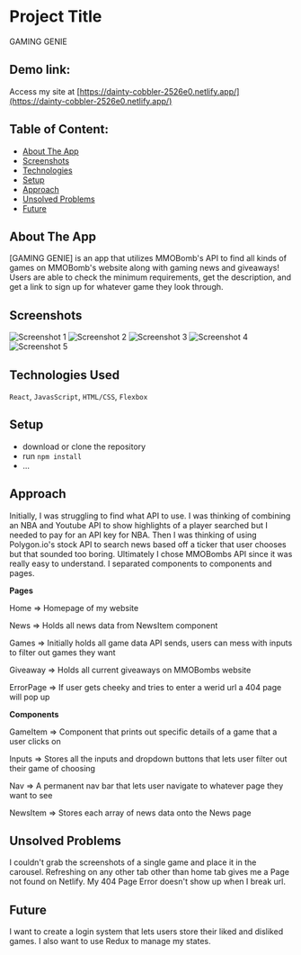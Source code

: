 # Project Title
GAMING GENIE

## Demo link:
Access my site at [https://dainty-cobbler-2526e0.netlify.app/](https://dainty-cobbler-2526e0.netlify.app/)

## Table of Content:

- [About The App](#about-the-app)
- [Screenshots](#screenshots)
- [Technologies](#technologies)
- [Setup](#setup)
- [Approach](#approach)
- [Unsolved Problems](#unsolved)
- [Future](#future)

## About The App
[GAMING GENIE] is an app that utilizes MMOBomb's API to find all kinds of games on MMOBomb's website along with gaming news and giveaways! Users are able to check the minimum requirements, get the description, and get a link to sign up for whatever game they look through.

## Screenshots

![Screenshot 1](https://i.imgur.com/NPKSAIW.png)
![Screenshot 2](https://i.imgur.com/bPmZaRv.png)
![Screenshot 3](https://i.imgur.com/cQtBel0.png)
![Screenshot 4](https://i.imgur.com/j9jO7dw.png)
![Screenshot 5](https://i.imgur.com/YbV97Z4.png)


## Technologies Used
`React`, `JavasScript`, `HTML/CSS`, `Flexbox`

## Setup
- download or clone the repository
- run `npm install`
- ...

## Approach
Initially, I was struggling to find what API to use. I was thinking of combining an NBA and Youtube API to show highlights of a player searched but I needed to pay for an API key for NBA. Then I was thinking of using Polygon.io's stock API to search news based off a ticker that user chooses but that sounded too boring. Ultimately I chose MMOBombs API since it was really easy to understand. I separated components to components and pages.  


**Pages**  

Home => Homepage of my website  

News => Holds all news data from NewsItem component  

Games => Initially holds all game data API sends, users can mess with inputs to filter out games they want  

Giveaway => Holds all current giveaways on MMOBombs website  

ErrorPage => If user gets cheeky and tries to enter a werid url a 404 page will pop up  


**Components**  

GameItem => Component that prints out specific details of a game that a user clicks on  

Inputs => Stores all the inputs and dropdown buttons that lets user filter out their game of choosing  

Nav => A permanent nav bar that lets user navigate to whatever page they want to see  

NewsItem => Stores each array of news data onto the News page

## Unsolved Problems
I couldn't grab the screenshots of a single game and place it in the carousel.
Refreshing on any other tab other than home tab gives me a Page not found on Netlify.
My 404 Page Error doesn't show up when I break url.

## Future
I want to create a login system that lets users store their liked and disliked games. I also want to use Redux to manage my states.

